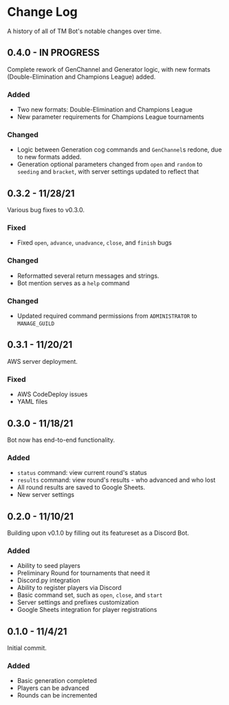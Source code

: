 # Change Log
A history of all of TM Bot's notable changes over time.

## 0.4.0 - IN PROGRESS
Complete rework of GenChannel and Generator logic, with new formats (Double-Elimination and Champions League) added.

### Added
- Two new formats: Double-Elimination and Champions League
- New parameter requirements for Champions League tournaments

### Changed
- Logic between Generation cog commands and `GenChannel`s redone, due to new formats added.
- Generation optional parameters changed from `open` and `random` to `seeding` and `bracket`, with server settings updated to reflect that

## 0.3.2 - 11/28/21
Various bug fixes to v0.3.0.

### Fixed
- Fixed `open`, `advance`, `unadvance`, `close`, and `finish` bugs

### Changed
- Reformatted several return messages and strings.
- Bot mention serves as a `help` command

### Changed
- Updated required command permissions from `ADMINISTRATOR` to `MANAGE_GUILD`

## 0.3.1 - 11/20/21
AWS server deployment.

### Fixed
- AWS CodeDeploy issues
- YAML files

## 0.3.0 - 11/18/21
Bot now has end-to-end functionality.

### Added
- `status` command: view current round's status
- `results` command: view round's results - who advanced and who lost
- All round results are saved to Google Sheets.
- New server settings

## 0.2.0 - 11/10/21
Building upon v0.1.0 by filling out its featureset as a Discord Bot.

### Added
- Ability to seed players
- Preliminary Round for tournaments that need it
- Discord.py integration
- Ability to register players via Discord
- Basic command set, such as `open`, `close`, and `start`
- Server settings and prefixes customization
- Google Sheets integration for player registrations

## 0.1.0 - 11/4/21
Initial commit.

### Added
- Basic generation completed
- Players can be advanced
- Rounds can be incremented